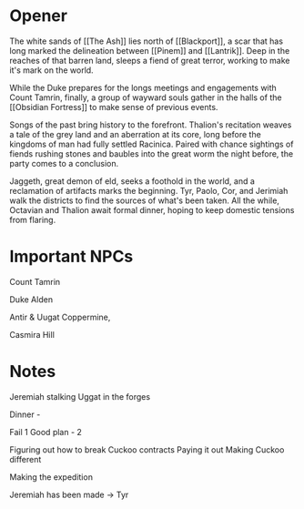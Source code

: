 # Opener
The white sands of [[The Ash]] lies north of [[Blackport]], a scar that has long marked the delineation between [[Pinem]] and [[Lantrik]]. Deep in the reaches of that barren land, sleeps a fiend of great terror, working to make it's mark on the world.

While the Duke prepares for the longs meetings and engagements with Count Tamrin, finally, a group of wayward souls gather in the halls of the [[Obsidian Fortress]] to make sense of previous events. 

Songs of the past bring history to the forefront. Thalion's recitation weaves a tale of the grey land and an aberration at its core, long before the kingdoms of man had fully settled Racinica. Paired with chance sightings of fiends rushing stones and baubles into the great worm the night before, the party comes to a conclusion.

Jaggeth, great demon of eld, seeks a foothold in the world, and a reclamation of artifacts marks the beginning. Tyr, Paolo, Cor, and Jerimiah walk the districts to find the sources of what's been taken. All the while, Octavian and Thalion await formal dinner, hoping to keep domestic tensions from flaring.

# Important NPCs
Count Tamrin

Duke Alden

Antir & Uugat Coppermine, 

Casmira Hill

# Notes

Jeremiah stalking Uggat in the forges

Dinner - 

Fail 1
Good plan - 2

Figuring out how to break Cuckoo contracts
Paying it out
Making Cuckoo different

Making the expedition

Jeremiah has been made -> Tyr

